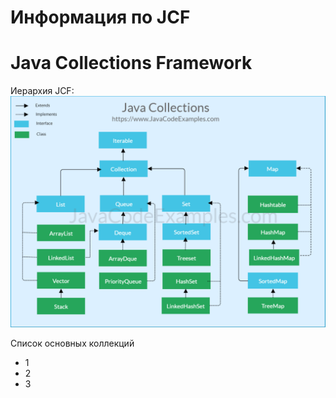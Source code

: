 # Информация по JCF
# Java Collections Framework

Иерархия JCF:
![mountains](../../resources/java-collections-cheat-sheet.png)


Список основных коллекций
* 1
* 2
* 3
